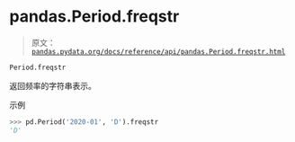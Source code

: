 # pandas.Period.freqstr

> 原文：[`pandas.pydata.org/docs/reference/api/pandas.Period.freqstr.html`](https://pandas.pydata.org/docs/reference/api/pandas.Period.freqstr.html)

```py
Period.freqstr
```

返回频率的字符串表示。

示例

```py
>>> pd.Period('2020-01', 'D').freqstr
'D' 
```

